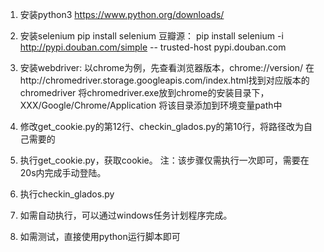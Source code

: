 1. 安装python3
    https://www.python.org/downloads/

2. 安装selenium
    pip install selenium
    豆瓣源：
    pip install selenium -i http://pypi.douban.com/simple -- trusted-host pypi.douban.com 

3. 安装webdriver:
    以chrome为例，先查看浏览器版本，chrome://version/
    在http://chromedriver.storage.googleapis.com/index.html找到对应版本的chromedriver
    将chromedriver.exe放到chrome的安装目录下，XXX/Google/Chrome/Application
    将该目录添加到环境变量path中

4. 修改get_cookie.py的第12行、checkin_glados.py的第10行，将路径改为自己需要的

5. 执行get_cookie.py，获取cookie。
    注：该步骤仅需执行一次即可，需要在20s内完成手动登陆。

6. 执行checkin_glados.py

7. 如需自动执行，可以通过windows任务计划程序完成。

8. 如需测试，直接使用python运行脚本即可